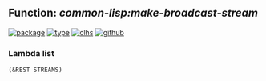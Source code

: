 ## Function: ***common-lisp:make-broadcast-stream***
[![package](https://img.shields.io/badge/Package-COMMON--LISP-5f9ea0.svg?style=social&colorA=999999)](../) [![type](https://img.shields.io/badge/Type-Function-5f9ea0.svg?style=social&colorA=999999)](../#function) [![clhs](https://img.shields.io/badge/CLHS-MAKE--BROADCAST--STREAM-5f9ea0.svg?style=social&colorA=999999)](http://www.lispworks.com/documentation/HyperSpec/Body/f_mk_bro.htm) [![github](https://img.shields.io/badge/GitHub-View_the_source-5f9ea0.svg?style=social&colorA=999999&logo=github)](https://github.com/sbcl/sbcl/blob/master/src/code/stream.lisp/) 
### Lambda list
```
(&REST STREAMS)
```

